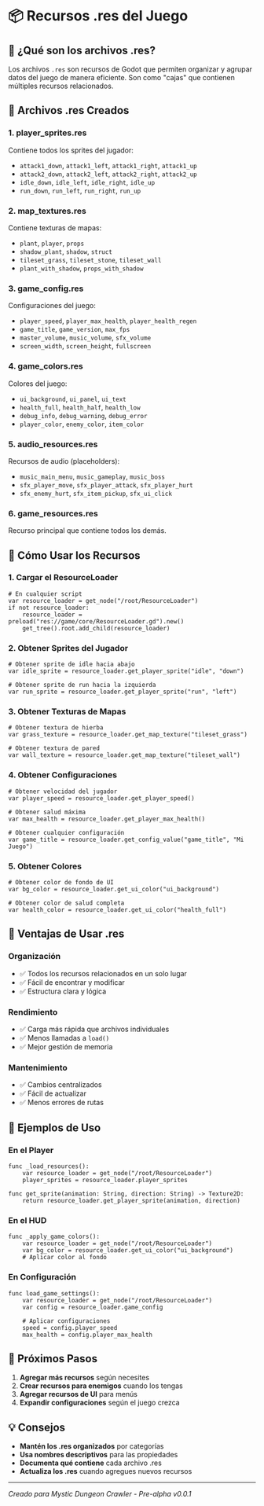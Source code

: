 # 📦 Recursos .res del Juego

## 🎯 **¿Qué son los archivos .res?**

Los archivos `.res` son recursos de Godot que permiten organizar y agrupar datos del juego de manera eficiente. Son como "cajas" que contienen múltiples recursos relacionados.

## 📁 **Archivos .res Creados**

### **1. player_sprites.res**
Contiene todos los sprites del jugador:
- `attack1_down`, `attack1_left`, `attack1_right`, `attack1_up`
- `attack2_down`, `attack2_left`, `attack2_right`, `attack2_up`
- `idle_down`, `idle_left`, `idle_right`, `idle_up`
- `run_down`, `run_left`, `run_right`, `run_up`

### **2. map_textures.res**
Contiene texturas de mapas:
- `plant`, `player`, `props`
- `shadow_plant`, `shadow`, `struct`
- `tileset_grass`, `tileset_stone`, `tileset_wall`
- `plant_with_shadow`, `props_with_shadow`

### **3. game_config.res**
Configuraciones del juego:
- `player_speed`, `player_max_health`, `player_health_regen`
- `game_title`, `game_version`, `max_fps`
- `master_volume`, `music_volume`, `sfx_volume`
- `screen_width`, `screen_height`, `fullscreen`

### **4. game_colors.res**
Colores del juego:
- `ui_background`, `ui_panel`, `ui_text`
- `health_full`, `health_half`, `health_low`
- `debug_info`, `debug_warning`, `debug_error`
- `player_color`, `enemy_color`, `item_color`

### **5. audio_resources.res**
Recursos de audio (placeholders):
- `music_main_menu`, `music_gameplay`, `music_boss`
- `sfx_player_move`, `sfx_player_attack`, `sfx_player_hurt`
- `sfx_enemy_hurt`, `sfx_item_pickup`, `sfx_ui_click`

### **6. game_resources.res**
Recurso principal que contiene todos los demás.

## 🚀 **Cómo Usar los Recursos**

### **1. Cargar el ResourceLoader**
```gdscript
# En cualquier script
var resource_loader = get_node("/root/ResourceLoader")
if not resource_loader:
    resource_loader = preload("res://game/core/ResourceLoader.gd").new()
    get_tree().root.add_child(resource_loader)
```

### **2. Obtener Sprites del Jugador**
```gdscript
# Obtener sprite de idle hacia abajo
var idle_sprite = resource_loader.get_player_sprite("idle", "down")

# Obtener sprite de run hacia la izquierda
var run_sprite = resource_loader.get_player_sprite("run", "left")
```

### **3. Obtener Texturas de Mapas**
```gdscript
# Obtener textura de hierba
var grass_texture = resource_loader.get_map_texture("tileset_grass")

# Obtener textura de pared
var wall_texture = resource_loader.get_map_texture("tileset_wall")
```

### **4. Obtener Configuraciones**
```gdscript
# Obtener velocidad del jugador
var player_speed = resource_loader.get_player_speed()

# Obtener salud máxima
var max_health = resource_loader.get_player_max_health()

# Obtener cualquier configuración
var game_title = resource_loader.get_config_value("game_title", "Mi Juego")
```

### **5. Obtener Colores**
```gdscript
# Obtener color de fondo de UI
var bg_color = resource_loader.get_ui_color("ui_background")

# Obtener color de salud completa
var health_color = resource_loader.get_ui_color("health_full")
```

## 🔧 **Ventajas de Usar .res**

### **Organización**
- ✅ Todos los recursos relacionados en un solo lugar
- ✅ Fácil de encontrar y modificar
- ✅ Estructura clara y lógica

### **Rendimiento**
- ✅ Carga más rápida que archivos individuales
- ✅ Menos llamadas a `load()`
- ✅ Mejor gestión de memoria

### **Mantenimiento**
- ✅ Cambios centralizados
- ✅ Fácil de actualizar
- ✅ Menos errores de rutas

## 📝 **Ejemplos de Uso**

### **En el Player**
```gdscript
func _load_resources():
    var resource_loader = get_node("/root/ResourceLoader")
    player_sprites = resource_loader.player_sprites

func get_sprite(animation: String, direction: String) -> Texture2D:
    return resource_loader.get_player_sprite(animation, direction)
```

### **En el HUD**
```gdscript
func _apply_game_colors():
    var resource_loader = get_node("/root/ResourceLoader")
    var bg_color = resource_loader.get_ui_color("ui_background")
    # Aplicar color al fondo
```

### **En Configuración**
```gdscript
func load_game_settings():
    var resource_loader = get_node("/root/ResourceLoader")
    var config = resource_loader.game_config

    # Aplicar configuraciones
    speed = config.player_speed
    max_health = config.player_max_health
```

## 🎯 **Próximos Pasos**

1. **Agregar más recursos** según necesites
2. **Crear recursos para enemigos** cuando los tengas
3. **Agregar recursos de UI** para menús
4. **Expandir configuraciones** según el juego crezca

## 💡 **Consejos**

- **Mantén los .res organizados** por categorías
- **Usa nombres descriptivos** para las propiedades
- **Documenta qué contiene** cada archivo .res
- **Actualiza los .res** cuando agregues nuevos recursos

---

*Creado para Mystic Dungeon Crawler - Pre-alpha v0.0.1*
